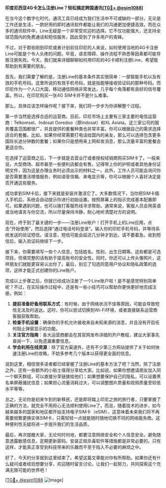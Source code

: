 **印度尼西亚4G卡怎么注册Line？轻松搞定跨国通讯[[TG💪+ @esim1088](https://t.me/s/esim1088)]**

在当今这个数字化时代，通讯工具已经成为我们生活中不可或缺的一部分。无论是工作还是生活，一款好用的即时通讯软件都能让我们的沟通更加便捷高效。而在众多的通讯软件中，Line无疑是一个非常受欢迎的选择。它不仅功能强大，还支持全球范围内的免费通话和短信服务，因此受到了许多用户的青睐。

不过，对于那些刚到印尼或者计划前往印尼的人来说，如何使用当地的4G卡注册Line可能是个令人头疼的问题。毕竟，语言障碍、操作流程不熟悉等因素都可能导致注册失败。今天，我们就来详细聊聊如何用印尼的4G卡顺利注册Line，希望能帮助到有需要的朋友。

首先，我们需要了解的是，注册Line的基本条件其实很简单：一部智能手机以及有效的手机号码。这里所说的有效手机号码，就是指能够接收验证码的那种号码。而印尼作为一个人口大国，移动通信网络非常发达，几乎每个角落都有良好的信号覆盖。所以，在印尼购买一张4G SIM卡并不是什么难事。

那么，具体应该怎样操作呢？接下来，我们将一步步为你讲解整个过程。

第一步当然是选择合适的运营商。目前，印尼市场上主要有三家主要的电信运营商：Telkomsel、Indosat Ooredoo（原Indosat）和XL Axiata。这三家公司的服务覆盖范围都很广，并且提供的套餐种类也非常丰富。你可以根据自己的需求选择适合的套餐。比如，如果你经常需要打电话给国内的亲友，那么可以选择包含更多国际长途分钟数的套餐；如果你只是想用来上网和发消息，那么流量丰富的套餐会更适合你。

在选择了运营商之后，下一步就是去营业厅或者授权经销商购买SIM卡了。一般来说，大型商场、超市甚至一些便利店都会有售。记得带上你的护照或者其他身份证明文件，因为这是办理业务时必须出示的材料之一。此外，工作人员可能会询问你是否需要激活增值服务，例如语音信箱、来电显示等，你可以根据个人喜好决定是否开通这些服务。

成功拿到SIM卡后，接下来就是安装并激活它了。大多数情况下，当你把SIM卡插入手机后，系统会自动提示你进行初始设置。按照屏幕上的指示完成基本配置即可。如果遇到问题，也可以拨打客服热线寻求帮助。通常来说，客服人员会用英语或当地语言与你交流，所以尽量保持冷静，耐心地听清楚对方的说明。

现在，终于到了最关键的一步——注册Line账户！打开手机上的Line应用，点击“开始使用”，然后选择“通过电话号码登录”。输入你的印尼手机号码，并等待系统发送的验证短信。请注意，短信可能会延迟几分钟才到达，请不要着急。收到短信后，输入验证码继续下一步。

接下来，你需要填写一些个人信息，包括姓名、性别、出生日期等。这些都是可选项目，但填完整的话有助于提高账号的安全性。同时，你还可以上传头像照片，这样朋友们就能更容易认出你了。最后，别忘了勾选同意用户协议和隐私政策的选项，这样才能正式创建你的Line账户。

完成以上步骤之后，你就已经成功注册了一个Line账户啦！是不是感觉特别简单呢？不过，在实际操作过程中，还是有一些小技巧可以帮助你更快更好地完成注册。例如：

1. **提前准备好备用联系方式**：有时候，由于网络状况不佳等原因，可能会导致短信无法及时送达。这时，你可以尝试切换到Wi-Fi环境，或者直接联系运营商客服获取帮助。
2. **检查手机设置**：确保你的手机允许接收来自未知来源的消息，并且没有开启任何阻止弹窗显示的功能。
3. **关注官方指南**：各大运营商都会在其官网发布详细的开户教程，建议大家事先查阅一下，以免遗漏重要信息。
4. **学会利用在线资源**：除了官方渠道外，还有不少第三方网站提供了关于如何快速注册Line的攻略，不妨多参考几个版本以获得更全面的信息。

说到这里，相信很多读者都已经掌握了注册Line的基本方法了吧？当然，除了注册之外，还有一些额外的小贴士值得分享给大家。比如说，如果你想邀请朋友加入同一个聊天群组，可以直接分享链接给他们；如果想要保护自己的隐私，可以设置黑名单屏蔽骚扰信息；如果担心流量消耗过大，可以调整图片质量和视频质量至较低水平等等。

总之，无论你是初来乍到的新移民，还是即将踏上印尼之旅的旅行者，只要掌握了正确的方法，就完全不用担心无法顺利使用Line了。而且，随着技术的进步，如今越来越多的国家和地区都开始支持电子SIM卡（eSIM），这意味着未来我们将不再需要频繁更换实体SIM卡，只需轻轻一点就能随时随地切换不同的网络服务商。这种便利性无疑将进一步提升我们的生活品质。

最后，再次提醒大家，无论何时何地，都要注意网络安全和个人信息安全。避免随意透露敏感信息，定期更新密码，安装正规杀毒软件等措施都是非常必要的。只有这样，才能真正享受到科技带来的乐趣而不至于陷入不必要的麻烦之中。

好了，今天的分享就到这里结束了。希望这篇文章能对你有所帮助。如果你还有什么疑问或者经验想要分享，欢迎随时留言讨论。让我们一起努力，共同探索这个充满无限可能的世界吧！

[[TG💪+ @esim1088](https://t.me/s/esim1088) ![Image](https://i.postimg.cc/4NQfJmqS/Snipaste-2025-05-13-00-14-12.png)]